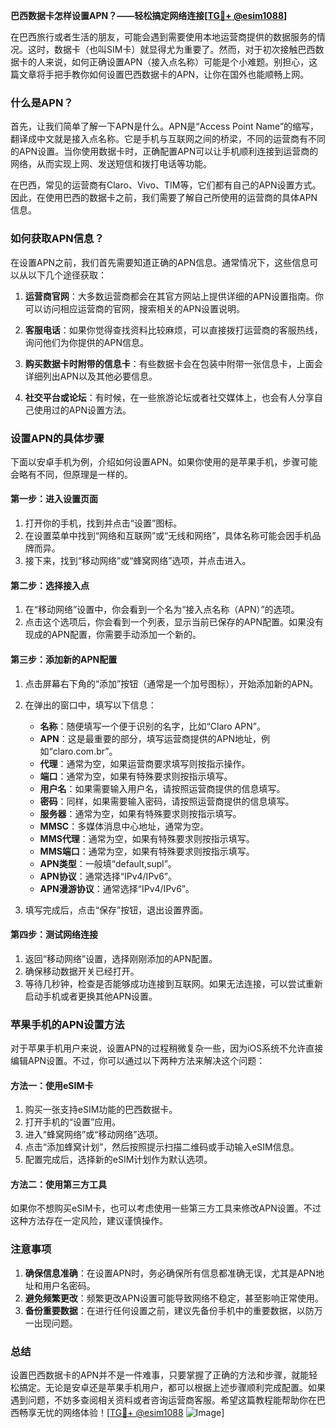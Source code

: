 **巴西数据卡怎样设置APN？——轻松搞定网络连接[[TG💪+ @esim1088](https://t.me/s/esim1088)]**

在巴西旅行或者生活的朋友，可能会遇到需要使用本地运营商提供的数据服务的情况。这时，数据卡（也叫SIM卡）就显得尤为重要了。然而，对于初次接触巴西数据卡的人来说，如何正确设置APN（接入点名称）可能是个小难题。别担心，这篇文章将手把手教你如何设置巴西数据卡的APN，让你在国外也能顺畅上网。

### 什么是APN？

首先，让我们简单了解一下APN是什么。APN是“Access Point Name”的缩写，翻译成中文就是接入点名称。它是手机与互联网之间的桥梁，不同的运营商有不同的APN设置。当你使用数据卡时，正确配置APN可以让手机顺利连接到运营商的网络，从而实现上网、发送短信和拨打电话等功能。

在巴西，常见的运营商有Claro、Vivo、TIM等，它们都有自己的APN设置方式。因此，在使用巴西的数据卡之前，我们需要了解自己所使用的运营商的具体APN信息。

### 如何获取APN信息？

在设置APN之前，我们首先需要知道正确的APN信息。通常情况下，这些信息可以从以下几个途径获取：

1. **运营商官网**：大多数运营商都会在其官方网站上提供详细的APN设置指南。你可以访问相应运营商的官网，搜索相关的APN设置说明。
   
2. **客服电话**：如果你觉得查找资料比较麻烦，可以直接拨打运营商的客服热线，询问他们为你提供的APN信息。

3. **购买数据卡时附带的信息卡**：有些数据卡会在包装中附带一张信息卡，上面会详细列出APN以及其他必要信息。

4. **社交平台或论坛**：有时候，在一些旅游论坛或者社交媒体上，也会有人分享自己使用过的APN设置方法。

### 设置APN的具体步骤

下面以安卓手机为例，介绍如何设置APN。如果你使用的是苹果手机，步骤可能会略有不同，但原理是一样的。

#### 第一步：进入设置页面

1. 打开你的手机，找到并点击“设置”图标。
2. 在设置菜单中找到“网络和互联网”或“无线和网络”，具体名称可能会因手机品牌而异。
3. 接下来，找到“移动网络”或“蜂窝网络”选项，并点击进入。

#### 第二步：选择接入点

1. 在“移动网络”设置中，你会看到一个名为“接入点名称（APN）”的选项。
2. 点击这个选项后，你会看到一个列表，显示当前已保存的APN配置。如果没有现成的APN配置，你需要手动添加一个新的。

#### 第三步：添加新的APN配置

1. 点击屏幕右下角的“添加”按钮（通常是一个加号图标），开始添加新的APN。
2. 在弹出的窗口中，填写以下信息：
   - **名称**：随便填写一个便于识别的名字，比如“Claro APN”。
   - **APN**：这是最重要的部分，填写运营商提供的APN地址，例如“claro.com.br”。
   - **代理**：通常为空，如果运营商要求填写则按指示操作。
   - **端口**：通常为空，如果有特殊要求则按指示填写。
   - **用户名**：如果需要输入用户名，请按照运营商提供的信息填写。
   - **密码**：同样，如果需要输入密码，请按照运营商提供的信息填写。
   - **服务器**：通常为空，如果有特殊要求则按指示填写。
   - **MMSC**：多媒体消息中心地址，通常为空。
   - **MMS代理**：通常为空，如果有特殊要求则按指示填写。
   - **MMS端口**：通常为空，如果有特殊要求则按指示填写。
   - **APN类型**：一般填“default,supl”。
   - **APN协议**：通常选择“IPv4/IPv6”。
   - **APN漫游协议**：通常选择“IPv4/IPv6”。

3. 填写完成后，点击“保存”按钮，退出设置界面。

#### 第四步：测试网络连接

1. 返回“移动网络”设置，选择刚刚添加的APN配置。
2. 确保移动数据开关已经打开。
3. 等待几秒钟，检查是否能够成功连接到互联网。如果无法连接，可以尝试重新启动手机或者更换其他APN设置。

### 苹果手机的APN设置方法

对于苹果手机用户来说，设置APN的过程稍微复杂一些，因为iOS系统不允许直接编辑APN设置。不过，你可以通过以下两种方法来解决这个问题：

#### 方法一：使用eSIM卡

1. 购买一张支持eSIM功能的巴西数据卡。
2. 打开手机的“设置”应用。
3. 进入“蜂窝网络”或“移动网络”选项。
4. 点击“添加蜂窝计划”，然后按照提示扫描二维码或手动输入eSIM信息。
5. 配置完成后，选择新的eSIM计划作为默认选项。

#### 方法二：使用第三方工具

如果你不想购买eSIM卡，也可以考虑使用一些第三方工具来修改APN设置。不过这种方法存在一定风险，建议谨慎操作。

### 注意事项

1. **确保信息准确**：在设置APN时，务必确保所有信息都准确无误，尤其是APN地址和用户名密码。
2. **避免频繁更改**：频繁更改APN设置可能导致网络不稳定，甚至影响正常使用。
3. **备份重要数据**：在进行任何设置之前，建议先备份手机中的重要数据，以防万一出现问题。

### 总结

设置巴西数据卡的APN并不是一件难事，只要掌握了正确的方法和步骤，就能轻松搞定。无论是安卓还是苹果手机用户，都可以根据上述步骤顺利完成配置。如果遇到问题，不妨多查阅相关资料或者咨询运营商客服。希望这篇教程能帮助你在巴西畅享无忧的网络体验！[[TG💪+ @esim1088](https://t.me/s/esim1088) ![Image](https://i.postimg.cc/4NQfJmqS/Snipaste-2025-05-13-00-14-12.png)]